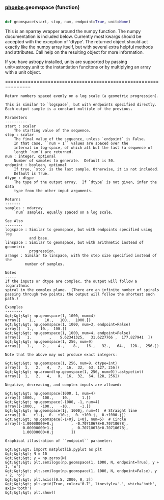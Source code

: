 ### [phoebe](phoebe.md).geomspace (function)


```py

def geomspace(start, stop, num, endpoint=True, unit=None)

```



This is an nparray wrapper around the numpy function.  The
numpy documentation is included below.  Currently most kwargs
should be accepted with the exception of 'dtype'.  The returned
object should act exactly like the numpy array itself, but with
several extra helpful methods and attributes.  Call help on the
resulting object for more information.

If you have astropy installed, units are supported by passing unit=astropy.unit
to the instantiation funcitons or by multiplying an array with a unit object.

===============================================================



    Return numbers spaced evenly on a log scale (a geometric progression).

    This is similar to `logspace`, but with endpoints specified directly.
    Each output sample is a constant multiple of the previous.

    Parameters
    ----------
    start : scalar
        The starting value of the sequence.
    stop : scalar
        The final value of the sequence, unless `endpoint` is False.
        In that case, ``num + 1`` values are spaced over the
        interval in log-space, of which all but the last (a sequence of
        length `num`) are returned.
    num : integer, optional
        Number of samples to generate.  Default is 50.
    endpoint : boolean, optional
        If true, `stop` is the last sample. Otherwise, it is not included.
        Default is True.
    dtype : dtype
        The type of the output array.  If `dtype` is not given, infer the data
        type from the other input arguments.

    Returns
    -------
    samples : ndarray
        `num` samples, equally spaced on a log scale.

    See Also
    --------
    logspace : Similar to geomspace, but with endpoints specified using log
               and base.
    linspace : Similar to geomspace, but with arithmetic instead of geometric
               progression.
    arange : Similar to linspace, with the step size specified instead of the
             number of samples.

    Notes
    -----
    If the inputs or dtype are complex, the output will follow a logarithmic
    spiral in the complex plane.  (There are an infinite number of spirals
    passing through two points; the output will follow the shortest such path.)

    Examples
    --------
    &gt;&gt;&gt; np.geomspace(1, 1000, num=4)
    array([    1.,    10.,   100.,  1000.])
    &gt;&gt;&gt; np.geomspace(1, 1000, num=3, endpoint=False)
    array([   1.,   10.,  100.])
    &gt;&gt;&gt; np.geomspace(1, 1000, num=4, endpoint=False)
    array([   1.        ,    5.62341325,   31.6227766 ,  177.827941  ])
    &gt;&gt;&gt; np.geomspace(1, 256, num=9)
    array([   1.,    2.,    4.,    8.,   16.,   32.,   64.,  128.,  256.])

    Note that the above may not produce exact integers:

    &gt;&gt;&gt; np.geomspace(1, 256, num=9, dtype=int)
    array([  1,   2,   4,   7,  16,  32,  63, 127, 256])
    &gt;&gt;&gt; np.around(np.geomspace(1, 256, num=9)).astype(int)
    array([  1,   2,   4,   8,  16,  32,  64, 128, 256])

    Negative, decreasing, and complex inputs are allowed:

    &gt;&gt;&gt; np.geomspace(1000, 1, num=4)
    array([ 1000.,   100.,    10.,     1.])
    &gt;&gt;&gt; np.geomspace(-1000, -1, num=4)
    array([-1000.,  -100.,   -10.,    -1.])
    &gt;&gt;&gt; np.geomspace(1j, 1000j, num=4)  # Straight line
    array([ 0.   +1.j,  0.  +10.j,  0. +100.j,  0.+1000.j])
    &gt;&gt;&gt; np.geomspace(-1+0j, 1+0j, num=5)  # Circle
    array([-1.00000000+0.j        , -0.70710678+0.70710678j,
            0.00000000+1.j        ,  0.70710678+0.70710678j,
            1.00000000+0.j        ])

    Graphical illustration of ``endpoint`` parameter:

    &gt;&gt;&gt; import matplotlib.pyplot as plt
    &gt;&gt;&gt; N = 10
    &gt;&gt;&gt; y = np.zeros(N)
    &gt;&gt;&gt; plt.semilogx(np.geomspace(1, 1000, N, endpoint=True), y + 1, 'o')
    &gt;&gt;&gt; plt.semilogx(np.geomspace(1, 1000, N, endpoint=False), y + 2, 'o')
    &gt;&gt;&gt; plt.axis([0.5, 2000, 0, 3])
    &gt;&gt;&gt; plt.grid(True, color='0.7', linestyle='-', which='both', axis='both')
    &gt;&gt;&gt; plt.show()

    


